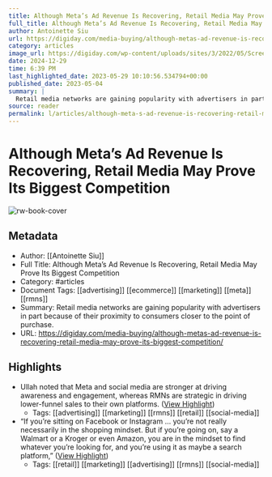 ```yaml
---
title: Although Meta’s Ad Revenue Is Recovering, Retail Media May Prove Its Biggest Competition
full_title: Although Meta’s Ad Revenue Is Recovering, Retail Media May Prove Its Biggest Competition
author: Antoinette Siu
url: https://digiday.com/media-buying/although-metas-ad-revenue-is-recovering-retail-media-may-prove-its-biggest-competition/
category: articles
image_url: https://digiday.com/wp-content/uploads/sites/3/2022/05/Screen-Shot-2022-05-24-at-7.02.10-PM.png
date: 2024-12-29
time: 6:39 PM
last_highlighted_date: 2023-05-29 10:10:56.534794+00:00
published_date: 2023-05-04
summary: |
  Retail media networks are gaining popularity with advertisers in part because of their proximity to consumers closer to the point of purchase.
source: reader
permalink: l/articles/although-meta-s-ad-revenue-is-recovering-retail-media-may-prove-its-biggest-competition
---
```

# Although Meta’s Ad Revenue Is Recovering, Retail Media May Prove Its Biggest Competition

![rw-book-cover](https://digiday.com/wp-content/uploads/sites/3/2022/05/Screen-Shot-2022-05-24-at-7.02.10-PM.png)

## Metadata
- Author: [[Antoinette Siu]]
- Full Title: Although Meta’s Ad Revenue Is Recovering, Retail Media May Prove Its Biggest Competition
- Category: #articles
- Document Tags: [[advertising]] [[ecommerce]] [[marketing]] [[meta]] [[rmns]] 
- Summary: Retail media networks are gaining popularity with advertisers in part because of their proximity to consumers closer to the point of purchase.
- URL: https://digiday.com/media-buying/although-metas-ad-revenue-is-recovering-retail-media-may-prove-its-biggest-competition/

## Highlights
- Ullah noted that Meta and social media are stronger at driving awareness and engagement, whereas RMNs are strategic in driving lower-funnel sales to their own platforms. ([View Highlight](https://read.readwise.io/read/01h1kfr04deqpp2z6qdvae0ppa))
    - Tags: [[advertising]] [[marketing]] [[rmns]] [[retail]] [[social-media]] 
- “If you’re sitting on Facebook or Instagram … you’re not really necessarily in the shopping mindset. But if you’re going on, say a Walmart or a Kroger or even Amazon, you are in the mindset to find whatever you’re looking for, and you’re using it as maybe a search platform,” ([View Highlight](https://read.readwise.io/read/01h1kfs4d4f6ydcxqaag4xpxe0))
    - Tags: [[retail]] [[marketing]] [[advertising]] [[rmns]] [[social-media]] 


